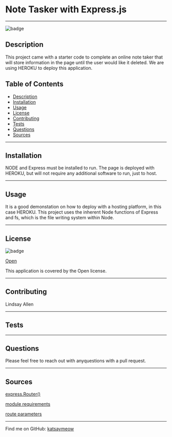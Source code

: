 
# Note Tasker with Express.js

*****
  
![badge](https://img.shields.io/badge/license-Open-brightgreen)
## Description
This project came with a starter code to complete an online note taker that will store information in the page until the user would like it deleted. We are using HEROKU to  deploy this application.
## Table of Contents
- [Description](#description)
- [Installation](#installation)
- [Usage](#usage)
- [License](#license)
- [Contributing](#contributing)
- [Tests](#tests)
- [Questions](#questions)
- [Sources](#sources)

*****

## Installation
NODE and Express must be installed to run. The page is deployed with HEROKU, but will not require any additional software to run, just to host. 
*****
## Usage
It is a good demonstation on how to deploy with a hosting platform, in this case HEROKU. This project uses the inherent Node functions of Express and fs, which is the file writing system within Node. 
*****
## License
![badge](https://img.shields.io/badge/license-Open-brightgreen)

[Open](https://wiki.creativecommons.org/wiki/Open_license#:~:text=An%20open%20license%20or%20free,use%20it%20how%20you%20want%22.)

This application is covered by the Open license. 
*****
## Contributing
Lindsay Allen
*****
## Tests

*****
## Questions
Please feel free to reach out with anyquestions with a pull request. 

*****
## Sources
[express.Router()](https://expressjs.com/en/guide/routing.html)

[module requirements](https://www.freecodecamp.org/news/requiring-modules-in-node-js-everything-you-need-to-know-e7fbd119be8/)

[route parameters](https://masteringjs.io/tutorials/express/route-parameters)

*****

Find me on GitHub: [katsaymeow](https://github.com/katsaymeow)

    



